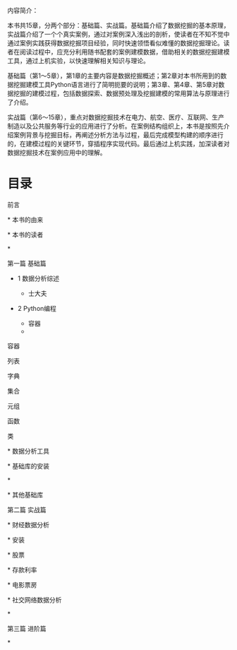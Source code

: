 内容简介：

本书共15章，分两个部分：基础篇、实战篇。基础篇介绍了数据挖掘的基本原理，实战篇介绍了一个个真实案例，通过对案例深入浅出的剖析，使读者在不知不觉中通过案例实践获得数据挖掘项目经验，同时快速领悟看似难懂的数据挖掘理论。读者在阅读过程中，应充分利用随书配套的案例建模数据，借助相关的数据挖掘建模工具，通过上机实验，以快速理解相关知识与理论。

基础篇（第1～5章），第1章的主要内容是数据挖掘概述；第2章对本书所用到的数据挖掘建模工具Python语言进行了简明扼要的说明；第3章、第4章、第5章对数据挖掘的建模过程，包括数据探索、数据预处理及挖掘建模的常用算法与原理进行了介绍。

实战篇（第6～15章），重点对数据挖掘技术在电力、航空、医疗、互联网、生产制造以及公共服务等行业的应用进行了分析。在案例结构组织上，本书是按照先介绍案例背景与挖掘目标，再阐述分析方法与过程，最后完成模型构建的顺序进行的，在建模过程的关键环节，穿插程序实现代码。最后通过上机实践，加深读者对数据挖掘技术在案例应用中的理解。

# 目录

前言

\* 本书的由来

\* 本书的读者

\*

第一篇 基础篇

* 1 数据分析综述
  * 士大夫


* 2 Python编程

  * 容器
  * 


容器

列表

字典

集合

元组

函数

类

\* 数据分析工具

\* 基础库的安装

\*

\* 其他基础库

第二篇 实战篇

\* 财经数据分析

\* 安装

\* 股票

\* 存款利率

\* 电影票房

\* 社交网络数据分析

\*

第三篇 进阶篇

\*

